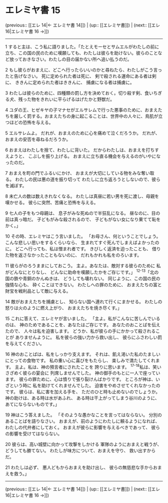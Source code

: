 # エレミヤ書 15

(previous:: [[エレ 14|← エレミヤ書 14]]) | (up:: [[エレミヤ書]]) | (next:: [[エレ 16|エレミヤ書 16 →]])

***


1 すると主は、こう私に語りました。「たとえモーセとサムエルがわたしの前に立ち、この国の民のために嘆願しても、わたしは彼らを助けない。彼らのことなど放っておきなさい。わたしの目の届かない所へ追い払うのだ。 

2 もし彼らがおまえに、どこへ行ったらいいのかと尋ねたら、わたしがこう言ったと告げなさい。 死に定められた者は死に、 剣で殺される運命にある者は剣に、 ききんに定められた者はききんに、 捕虜になる者は捕虜に。 

3 わたしは彼らのために、四種類の罰し方を決めておく。切り殺す剣、食いちぎる犬、残った物をきれいに平らげるはげたかと野獣だ。 

4 ユダの王、ヒゼキヤの子マナセがエルサレムで行った悪事のために、おまえたちを厳しく罰する。おまえたちの身に起こることは、世界中の人々に、鳥肌が立つほどの恐怖を与える。 

5 エルサレムよ。 だれが、おまえのために心を痛めて泣くだろうか。 だれが、おまえの安否を尋ねるだろうか。 

6 おまえはわたしを捨て、わたしに背いた。 だからわたしは、おまえを打ちすえようと、 こぶしを振り上げる。 おまえに立ち直る機会を与えるのがいやになったのだ。 

7 おまえを町の門でふるいにかけ、 おまえが大切にしている物をみな奪い取る。 わたしの民は悪の道を振り切って わたしに立ち返ろうとしないので、彼らを滅ぼす。 

8 未亡人の数は数えきれなくなる。 わたしは真昼に若い男を死に渡し、母親を嘆かせる。 彼らに突然、苦痛と恐怖を与える。 

9 七人の子をもつ母親は、 息子がみな死ぬので半狂乱になる。 昼なのに、目の前は真っ暗だ。 子どもがみな殺されるので、 子どもがない女になり果てて恥をかく。」 

10 その時、エレミヤはこう言いました。 「お母さん、何ということでしょう。 こんな悲しい思いをするくらいなら、 生まれてすぐ死んでしまえばよかったのに。 どこへ行っても、私は憎まれ者です。 きびしく返済を迫ったことも、 借りた物を返さなかったこともないのに、 だれもかれも私をのろいます。 

11 彼らがのろうままにしておこう。 主よ。あなたは、敵対する彼らのために 私がどんなにとりなし、 どんなに助命を嘆願したかをご存じです。」 <sup class="versenum">12-13</sup>「北の国の鉄や青銅のかんぬきは、 どうしても壊れない。 同じように、この国の民の強情な心も、 砕くことはできない。 わたしへの罪のために、 おまえたちの富と財宝を戦利品として敵に与える。 

14 敵がおまえたちを捕虜とし、 知らない国へ連れて行くにまかせる。 わたしの怒りは火のように燃え上がり、 おまえたちを焼き尽くす。」 

15 これに答えて、エレミヤが言いました。 「主よ。私がこんなに苦しんでいるのは、 神のためであることを、あなたはご存じです。 あなたのおことばを伝えたので、 人々は私を迫害します。 どうか、私が彼らの手にかかって殺されることが ありませんように。 私を彼らの強い力から救い出し、 彼らにふさわしい罰を与えてください。 

16 神のおことばは、私をしっかり支えます。 それは、飢え渇いた私のたましいにとっての食物です。 私の重い心に喜びをもたらし、 楽しみで満たしてくれます。 主よ。私は、神の預言者にされたことを 誇りに思います。 <sup class="versenum">17-18</sup>私は、笑いさざめく彼らの宴会に 列席しませんでした。 神の御手のもとに一人で座っています。 彼らの罪ために、心は憤りで張り裂けんばかりです。 ところが神は、いざという時に 私を助けてくれませんでした。 迫害をやめさせてくれなかったのです。 彼らは、私に害を加える手を、 ただのひと時も止めないのでしょうか。 神の助けは、ある時は水があふれ、 ある時は干上がってしまう谷川のように、 あてにならないものです。」 

19 神はこう答えました。 「そのような愚かなことを言ってはならない。 分別のあることばを語りなさい。 おまえが、前のようにわたしに頼るようになれば、 わたしの代弁者にしておく。 おまえが彼らに影響を与えるべきであって、 彼らの影響を受けてはならない。 

20 彼らは、高い城壁に向かって攻撃をしかける 軍隊のようにおまえと戦うが、どうしても勝てない。 わたしが味方について、おまえを守り、 救い出すからだ。 

21 わたしは必ず、 悪人どもからおまえを助け出し、 彼らの無慈悲な手からおまえを救う。」

***

(previous:: [[エレ 14|← エレミヤ書 14]]) | (up:: [[エレミヤ書]]) | (next:: [[エレ 16|エレミヤ書 16 →]])
